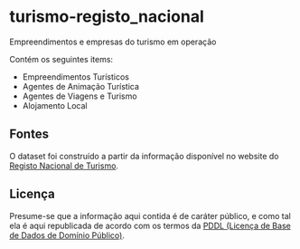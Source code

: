 # turismo-registo_nacional
Empreendimentos e empresas do turismo em operação

Contém os seguintes items:
- Empreendimentos Turísticos
- Agentes de Animação Turística
- Agentes de Viagens e Turismo
- Alojamento Local


Fontes
------
O dataset foi construído a partir da informação disponível no website do
[Registo Nacional de Turismo](https://rnt.turismodeportugal.pt/RNT/ConsultaRegisto.aspx).


Licença
------
Presume-se que a informação aqui contida é de caráter público, e como tal ela é
aqui republicada de acordo com os termos da [PDDL (Licença de Base de Dados de
Domínio Público)](http://opendatacommons.org/licenses/pddl/).
